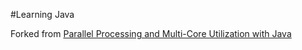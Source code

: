 #Learning Java

Forked from [Parallel Processing and Multi-Core Utilization with Java](http://embarcaderos.net/2011/01/23/parallel-processing-and-multi-core-utilization-with-java/)